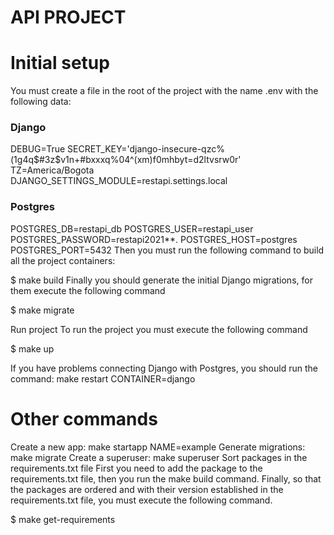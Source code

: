 # API PROJECT
# Initial setup
You must create a file in the root of the project with the name .env with the following data:

### Django
DEBUG=True
SECRET_KEY='django-insecure-qzc%(1g4q$#3z$v1n+#bxxxq%04^(xm)f0mhbyt=d2ltvsrw0r'
TZ=America/Bogota    
DJANGO_SETTINGS_MODULE=restapi.settings.local
    
### Postgres    
POSTGRES_DB=restapi_db
POSTGRES_USER=restapi_user
POSTGRES_PASSWORD=restapi2021**.
POSTGRES_HOST=postgres    
POSTGRES_PORT=5432 
Then you must run the following command to build all the project containers:

$ make build
Finally you should generate the initial Django migrations, for them execute the following command

$ make migrate

Run project
To run the project you must execute the following command

$ make up

If you have problems connecting Django with Postgres, you should run the command: make restart CONTAINER=django

# Other commands
Create a new app: make startapp NAME=example
Generate migrations: make migrate
Create a superuser: make superuser
Sort packages in the requirements.txt file
First you need to add the package to the requirements.txt file, then you run the make build command. Finally, so that the packages are ordered and with their version established in the requirements.txt file, you must execute the following command.

$ make get-requirements
